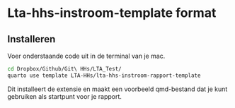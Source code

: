 # Lta-hhs-instroom-template format

## Installeren

Voer onderstaande code uit in de terminal van je mac.

```bash
cd Dropbox/Github/Git\ HHs/LTA_Test/
quarto use template LTA-HHs/lta-hhs-instroom-rapport-template
```

Dit installeert de extensie en maakt een voorbeeld qmd-bestand dat je kunt gebruiken als startpunt voor je rapport.


